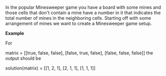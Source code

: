 In the popular Minesweeper game you have a board with some mines and those cells that don't contain a mine have a number in it that indicates the total number of mines in the neighboring cells. Starting off with some arrangement of mines we want to create a Minesweeper game setup.

**Example**

For

matrix = [[true, false, false],
          [false, true, false],
          [false, false, false]]
the output should be

solution(matrix) = [[1, 2, 1],
                    [2, 1, 1],
                    [1, 1, 1]]